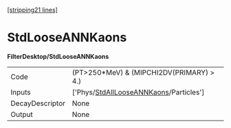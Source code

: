 [[stripping21 lines]](./stripping21-index)

# StdLooseANNKaons

**FilterDesktop/StdLooseANNKaons**

|                 |                                                                                               |
|-----------------|-----------------------------------------------------------------------------------------------|
| Code            | (PT\>250\*MeV) & (MIPCHI2DV(PRIMARY) \> 4.)                                                   |
| Inputs          | ['Phys/[StdAllLooseANNKaons](./stripping21-commonparticles-stdalllooseannkaons)/Particles'] |
| DecayDescriptor | None                                                                                          |
| Output          | None                                                                                          |
